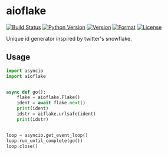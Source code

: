 # aioflake

[![Build Status](https://travis-ci.org/guyingbo/aioflake.svg?branch=master)](https://travis-ci.org/guyingbo/aioflake)
[![Python Version](https://img.shields.io/pypi/pyversions/aioflake.svg)](https://pypi.python.org/pypi/aioflake)
[![Version](https://img.shields.io/pypi/v/aioflake.svg)](https://pypi.python.org/pypi/aioflake)
[![Format](https://img.shields.io/pypi/format/aioflake.svg)](https://pypi.python.org/pypi/aioflake)
[![License](https://img.shields.io/pypi/l/aioflake.svg)](https://pypi.python.org/pypi/aioflake)

Unique id generator inspired by twitter's snowflake.

## Usage

```python
import asyncio
import aioflake


async def go():
    flake = aioflake.Flake()
    ident = await flake.next()
    print(ident)
    idstr = aiflake.urlsafe(ident)
    print(idstr)


loop = asyncio.get_event_loop()
loop.run_until_complete(go())
loop.close()
```
